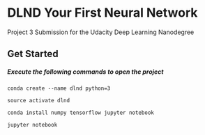 # DLND Your First Neural Network
Project 3 Submission for the Udacity Deep Learning Nanodegree

## Get Started
##### Execute the following commands to open the project

`conda create --name dlnd python=3`

`source activate dlnd`

`conda install numpy tensorflow jupyter notebook`

`jupyter notebook`
